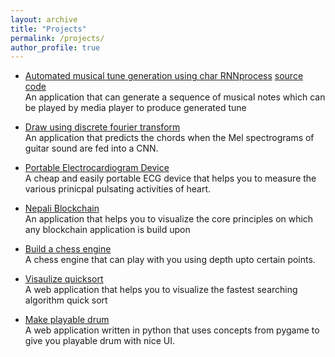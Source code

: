 ```yaml
---
layout: archive
title: "Projects"
permalink: /projects/
author_profile: true
---
```


- [Automated musical tune generation using char RNN](https://github.com/acharyadarshan/Nepali_Plagiarism_Detection)[process](https://acharyadarshan.github.io/2020/03/web-pelican-intro/) [source code](https://github.com/acharyadarshan/Automated-musical-tune-generation-using-char-RNN)<br>
An application that can generate a sequence of musical notes which can be played by media player to produce generated tune

- [Draw using discrete fourier transform](https://discretefouriervisualize.netlify.app/)<br>
An application that predicts the chords when the Mel spectrograms of guitar sound are fed into a CNN.

- [Portable Electrocardiogram Device ](https://acharyadarshan.netlify.app/projects.html)<br>
A cheap and easily portable ECG device that helps you to measure the various prinicpal pulsating activities of heart.
 
- [Nepali Blockchain](https://nepaliblockchain.netlify.app/)<br>
An application that helps you to visualize the core principles on which any blockchain application is build upon

- [Build a chess engine](https://github.com/acharyadarshan/autocar/)<br>
  A chess engine that can play with you using depth upto certain points.
 
- [Visaulize quicksort](https://visualizequicksort.netlify.app/)<br>
A web application that helps you to visualize the fastest searching algorithm quick sort

- [Make playable drum](https://github.com/acharyadarshan/MathMate)<br>
A web application written in python that uses concepts from pygame to give you playable drum with nice UI.

